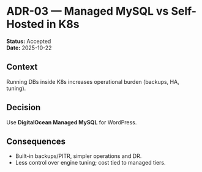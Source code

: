 # ADR-03 — Managed MySQL vs Self-Hosted in K8s

**Status:** Accepted  
**Date:** 2025-10-22

## Context
Running DBs inside K8s increases operational burden (backups, HA, tuning).

## Decision
Use **DigitalOcean Managed MySQL** for WordPress.

## Consequences
- Built-in backups/PITR, simpler operations and DR.
- Less control over engine tuning; cost tied to managed tiers.
